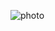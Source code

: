![photo](https://user-images.githubusercontent.com/47673417/124379171-150cf600-dcbe-11eb-9a00-a318cdc5c434.png)
